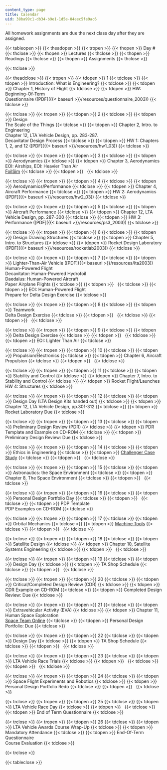 ```yaml
---
content_type: page
title: Calendar
uid: 38ba99c1-db34-b9e1-1d5e-84eec5fe9ac6
---
```


All homework assignments are due the next class day after they are assigned.

{{< tableopen >}}
{{< theadopen >}}
{{< tropen >}}
{{< thopen >}}
Day #
{{< thclose >}}
{{< thopen >}}
Lectures
{{< thclose >}}
{{< thopen >}}
Readings
{{< thclose >}}
{{< thopen >}}
Assignments
{{< thclose >}}

{{< trclose >}}

{{< theadclose >}}
{{< tropen >}}
{{< tdopen >}}
1
{{< tdclose >}}
{{< tdopen >}}
Introduction: What is Engineering?
{{< tdclose >}}
{{< tdopen >}}
Chapter 1, History of Flight
{{< tdclose >}}
{{< tdopen >}}
HW: Beginning-Of-Term  
Questionnaire ([PDF]({{< baseurl >}}/resources/questionnaire_2003))
{{< tdclose >}}

{{< trclose >}}
{{< tropen >}}
{{< tdopen >}}
2
{{< tdclose >}}
{{< tdopen >}}
Design  
The Scale of the Things
{{< tdclose >}}
{{< tdopen >}}
Chapter 2, Intro. to Engineering  
Chapter 12, LTA Vehicle Design, pp. 283-287.  
Decavitator Design Process
{{< tdclose >}}
{{< tdopen >}}
HW 1: Chapters 1, 2, and 12 ([PDF]({{< baseurl >}}/resources/hw1_03))
{{< tdclose >}}

{{< trclose >}}
{{< tropen >}}
{{< tdopen >}}
3
{{< tdclose >}}
{{< tdopen >}}
Aerodynamics
{{< tdclose >}}
{{< tdopen >}}
Chapter 3, Aerodynamics  
EOI: Airships, EOI: Heavier Than Air  
[FoilSim](http://www.grc.nasa.gov/WWW/K-12/FoilSim/index.html)
{{< tdclose >}}
{{< tdopen >}}
 
{{< tdclose >}}

{{< trclose >}}
{{< tropen >}}
{{< tdopen >}}
4
{{< tdclose >}}
{{< tdopen >}}
Aerodynamics/Performance
{{< tdclose >}}
{{< tdopen >}}
Chapter 4, Aircraft Performance
{{< tdclose >}}
{{< tdopen >}}
HW 2: Aerodynamics ([PDF]({{< baseurl >}}/resources/hw2_03))
{{< tdclose >}}

{{< trclose >}}
{{< tropen >}}
{{< tdopen >}}
5
{{< tdclose >}}
{{< tdopen >}}
Aircraft Performance
{{< tdclose >}}
{{< tdopen >}}
Chapter 12, LTA Vehicle Design, pp. 287-300
{{< tdclose >}}
{{< tdopen >}}
HW 3: Performance ([PDF]({{< baseurl >}}/resources/ps3_2003))
{{< tdclose >}}

{{< trclose >}}
{{< tropen >}}
{{< tdopen >}}
6
{{< tdclose >}}
{{< tdopen >}}
Design Drawing Structures
{{< tdclose >}}
{{< tdopen >}}
Chapter 5, Intro. to Structures
{{< tdclose >}}
{{< tdopen >}}
Rocket Design Laboratory ([PDF]({{< baseurl >}}/resources/rocketlab2003))
{{< tdclose >}}

{{< trclose >}}
{{< tropen >}}
{{< tdopen >}}
7
{{< tdclose >}}
{{< tdopen >}}
Lighter-Than-Air Vehicle ([PDF]({{< baseurl >}}/resources/lta2003))  
Human-Powered Flight  
Decavitator: Human-Powered Hydrofoil  
Daedalus: Human-Powered Aircraft  
Paper Airplane Flights
{{< tdclose >}}
{{< tdopen >}}
 
{{< tdclose >}}
{{< tdopen >}}
EOI: Human-Powered Flight  
Prepare for Delta Design Exercise
{{< tdclose >}}

{{< trclose >}}
{{< tropen >}}
{{< tdopen >}}
8
{{< tdclose >}}
{{< tdopen >}}
Teamwork  
Delta Design Exercise
{{< tdclose >}}
{{< tdopen >}}
 
{{< tdclose >}}
{{< tdopen >}}
 
{{< tdclose >}}

{{< trclose >}}
{{< tropen >}}
{{< tdopen >}}
9
{{< tdclose >}}
{{< tdopen >}}
Delta Design Exercise
{{< tdclose >}}
{{< tdopen >}}
 
{{< tdclose >}}
{{< tdopen >}}
EOI: Lighter Than Air
{{< tdclose >}}

{{< trclose >}}
{{< tropen >}}
{{< tdopen >}}
10
{{< tdclose >}}
{{< tdopen >}}
Propulsion/Electronics
{{< tdclose >}}
{{< tdopen >}}
Chapter 6, Aircraft Propulsion
{{< tdclose >}}
{{< tdopen >}}
 
{{< tdclose >}}

{{< trclose >}}
{{< tropen >}}
{{< tdopen >}}
11
{{< tdclose >}}
{{< tdopen >}}
Stability and Control
{{< tdclose >}}
{{< tdopen >}}
Chapter 7, Intro. to Stability and Control
{{< tdclose >}}
{{< tdopen >}}
Rocket Flight/Launches  
HW 4: Structures
{{< tdclose >}}

{{< trclose >}}
{{< tropen >}}
{{< tdopen >}}
12
{{< tdclose >}}
{{< tdopen >}}
Design Day (LTA Design Kits handed out)
{{< tdclose >}}
{{< tdopen >}}
Chapter 12, LTA Vehicle Design, pp.301-312
{{< tdclose >}}
{{< tdopen >}}
Rocket Laboratory Due
{{< tdclose >}}

{{< trclose >}}
{{< tropen >}}
{{< tdopen >}}
13
{{< tdclose >}}
{{< tdopen >}}
Preliminary Design Review (PDR)
{{< tdclose >}}
{{< tdopen >}}
PDR Template and Example on CD-ROM
{{< tdclose >}}
{{< tdopen >}}
Preliminary Design Review: Due
{{< tdclose >}}

{{< trclose >}}
{{< tropen >}}
{{< tdopen >}}
14
{{< tdclose >}}
{{< tdopen >}}
Ethics in Engineering
{{< tdclose >}}
{{< tdopen >}}
[Challenger Case Study](http://onlineethics.org/CMS/glossary/12893.aspx)
{{< tdclose >}}
{{< tdopen >}}
 
{{< tdclose >}}

{{< trclose >}}
{{< tropen >}}
{{< tdopen >}}
15
{{< tdclose >}}
{{< tdopen >}}
Astronautics: the Space Environment
{{< tdclose >}}
{{< tdopen >}}
Chapter 8, The Space Environment
{{< tdclose >}}
{{< tdopen >}}
 
{{< tdclose >}}

{{< trclose >}}
{{< tropen >}}
{{< tdopen >}}
16
{{< tdclose >}}
{{< tdopen >}}
Personal Design Portfolio Day
{{< tdclose >}}
{{< tdopen >}}
 
{{< tdclose >}}
{{< tdopen >}}
PDP Template  
PDP Examples on CD-ROM
{{< tdclose >}}

{{< trclose >}}
{{< tropen >}}
{{< tdopen >}}
17
{{< tdclose >}}
{{< tdopen >}}
Orbital Mechanics
{{< tdclose >}}
{{< tdopen >}}
[Machine Tools](http://web.mit.edu/2.670/www/Tutorials/Machining/Description.html)
{{< tdclose >}}
{{< tdopen >}}
 
{{< tdclose >}}

{{< trclose >}}
{{< tropen >}}
{{< tdopen >}}
18
{{< tdclose >}}
{{< tdopen >}}
Satellite Design
{{< tdclose >}}
{{< tdopen >}}
Chapter 10, Satellite Systems Engineering
{{< tdclose >}}
{{< tdopen >}}
 
{{< tdclose >}}

{{< trclose >}}
{{< tropen >}}
{{< tdopen >}}
19
{{< tdclose >}}
{{< tdopen >}}
Design Day
{{< tdclose >}}
{{< tdopen >}}
TA Shop Schedule
{{< tdclose >}}
{{< tdopen >}}
 
{{< tdclose >}}

{{< trclose >}}
{{< tropen >}}
{{< tdopen >}}
20
{{< tdclose >}}
{{< tdopen >}}
Critical/Completed Design Review (CDR)
{{< tdclose >}}
{{< tdopen >}}
CDR Example on CD-ROM
{{< tdclose >}}
{{< tdopen >}}
Completed Design Review: Due
{{< tdclose >}}

{{< trclose >}}
{{< tropen >}}
{{< tdopen >}}
21
{{< tdclose >}}
{{< tdopen >}}
Extravehicular Activity (EVA)
{{< tdclose >}}
{{< tdopen >}}
Chapter 11, Human Space Exploration  
[Space Team Online](http://web.archive.org/web/20160223191939/http://quest.arc.nasa.gov/space/teachers/suited/0content.html)
{{< tdclose >}}
{{< tdopen >}}
Personal Design Portfolio: Due
{{< tdclose >}}

{{< trclose >}}
{{< tropen >}}
{{< tdopen >}}
22
{{< tdclose >}}
{{< tdopen >}}
Design Day
{{< tdclose >}}
{{< tdopen >}}
TA Shop Schedule
{{< tdclose >}}
{{< tdopen >}}
 
{{< tdclose >}}

{{< trclose >}}
{{< tropen >}}
{{< tdopen >}}
23
{{< tdclose >}}
{{< tdopen >}}
LTA Vehicle Race Trials
{{< tdclose >}}
{{< tdopen >}}
 
{{< tdclose >}}
{{< tdopen >}}
 
{{< tdclose >}}

{{< trclose >}}
{{< tropen >}}
{{< tdopen >}}
24
{{< tdclose >}}
{{< tdopen >}}
Space Flight Experiments and Robotics
{{< tdclose >}}
{{< tdopen >}}
Personal Design Portfolio Redo
{{< tdclose >}}
{{< tdopen >}}
 
{{< tdclose >}}

{{< trclose >}}
{{< tropen >}}
{{< tdopen >}}
25
{{< tdclose >}}
{{< tdopen >}}
LTA Vehicle Race Day
{{< tdclose >}}
{{< tdopen >}}
 
{{< tdclose >}}
{{< tdopen >}}
End of Term Questionnaire
{{< tdclose >}}

{{< trclose >}}
{{< tropen >}}
{{< tdopen >}}
26
{{< tdclose >}}
{{< tdopen >}}
LTA Vehicle Awards Course Wrap-Up
{{< tdclose >}}
{{< tdopen >}}
Mandatory Attendance
{{< tdclose >}}
{{< tdopen >}}
End-Of-Term Questionnaire  
Course Evaluation
{{< tdclose >}}

{{< trclose >}}

{{< tableclose >}}